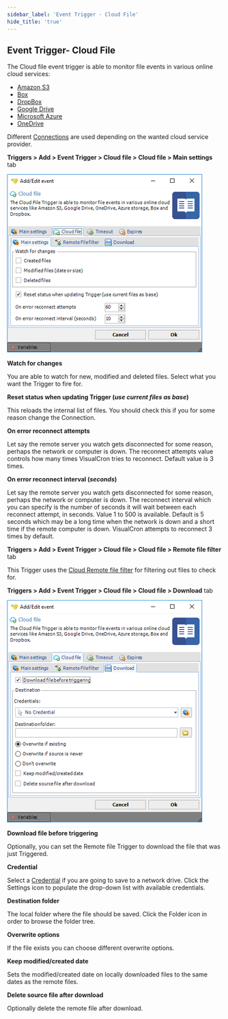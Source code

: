 ```yaml
---
sidebar_label: 'Event Trigger - Cloud File'
hide_title: 'true'
---
```


## Event Trigger- Cloud File

The Cloud file event trigger is able to monitor file events in various online cloud services:
* [Amazon S3](../server/connection-amazon)
* [Box](../server/connection-box)
* [DropBox](../server/connection-dropbox)
* [Google Drive](../server/connection-google-drive)
* [Microsoft Azure](../server/connection-microsoft-azure)
* [OneDrive](../server/connection-onedrive)
 
Different [Connections](../server/global-connections) are used depending on the wanted cloud service provider.
 
**Triggers > Add > Event Trigger > Cloud file > Cloud file > Main settings** tab

![](../../../static/img/triggereventcloudfilecloudfilemain.png)

**Watch for changes**

You are able to watch for new, modified and deleted files. Select what you want the Trigger to fire for.
 
**Reset status when updating Trigger (_use current files as base_)**

This reloads the internal list of files. You should check this if you for some reason change the Connection.
 
**On error reconnect attempts**

Let say the remote server you watch gets disconnected for some reason, perhaps the network or computer is down. The reconnect attempts value controls how many times VisualCron tries to reconnect. Default value is 3 times.
 
**On error reconnect interval (_seconds_)**

Let say the remote server you watch gets disconnected for some reason, perhaps the network or computer is down. The reconnect interval which you can specify is the number of seconds it will wait between each reconnect attempt, in seconds. Value 1 to 500 is available. Default is 5 seconds which may be a long time when the network is down and a short time if the remote computer is down. VisualCron attempts to reconnect 3 times by default.
 
**Triggers > Add > Event Trigger > Cloud file > Cloud file > Remote file filter** tab

This Trigger uses the [Cloud Remote file filter](../server/job-tasks-cloud-remote-file-filter) for filtering out files to check for.
 
**Triggers > Add > Event Trigger > Cloud file > Cloud file > Download** tab

![](../../../static/img/triggereventcloudfilecloudfiledownload.png)

**Download file before triggering**

Optionally, you can set the Remote file Trigger to download the file that was just Triggered.
 
**Credential**

Select a [Credential](../server/global-credentials) if you are going to save to a network drive. Click the Settings icon to populate the drop-down list with available credentials.
 
**Destination folder**

The local folder where the file should be saved. Click the Folder icon in order to browse the folder tree.
 
**Overwrite options**

If the file exists you can choose different overwrite options.
 
**Keep modified/created date**

Sets the modified/created date on locally downloaded files to the same dates as the remote files.
 
**Delete source file after download**

Optionally delete the remote file after download.